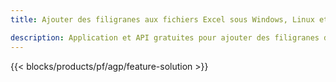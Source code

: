 ```yaml
---
title: Ajouter des filigranes aux fichiers Excel sous Windows, Linux et macOS 

description: Application et API gratuites pour ajouter des filigranes d'image ou de texte sur les fichiers XLS, XLSX et ODS
---
```

{{< blocks/products/pf/agp/feature-solution >}} 

